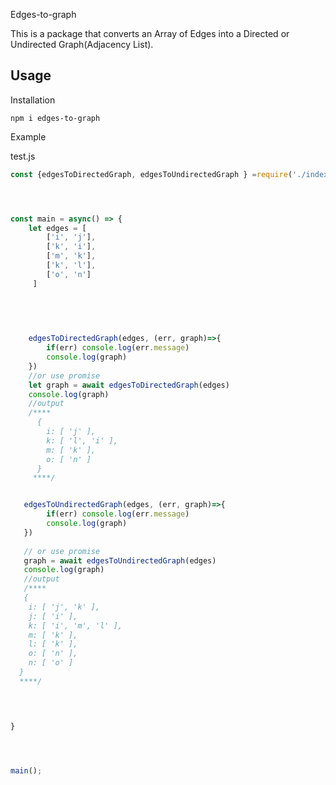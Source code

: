 Edges-to-graph

This is a package that converts an Array of Edges into a Directed or Undirected Graph(Adjacency List).

## Usage

Installation

```
npm i edges-to-graph

```

Example

test.js

```javascript
const {edgesToDirectedGraph, edgesToUndirectedGraph } =require('./index.js')




const main = async() => {
    let edges = [
        ['i', 'j'],
        ['k', 'i'],
        ['m', 'k'],
        ['k', 'l'],
        ['o', 'n']
     ]
  


   
  
    edgesToDirectedGraph(edges, (err, graph)=>{
        if(err) console.log(err.message)
        console.log(graph)
    })
    //or use promise 
    let graph = await edgesToDirectedGraph(edges)
    console.log(graph)
    //output
    /****
      { 
        i: [ 'j' ],
        k: [ 'l', 'i' ],
        m: [ 'k' ],
        o: [ 'n' ] 
      }
     ****/


   edgesToUndirectedGraph(edges, (err, graph)=>{
        if(err) console.log(err.message)
        console.log(graph)
   })
   
   // or use promise
   graph = await edgesToUndirectedGraph(edges)
   console.log(graph)
   //output
   /**** 
   {
    i: [ 'j', 'k' ],
    j: [ 'i' ],
    k: [ 'i', 'm', 'l' ],
    m: [ 'k' ],
    l: [ 'k' ],
    o: [ 'n' ],
    n: [ 'o' ]
  }
  ****/



   
}




main();
  

```
